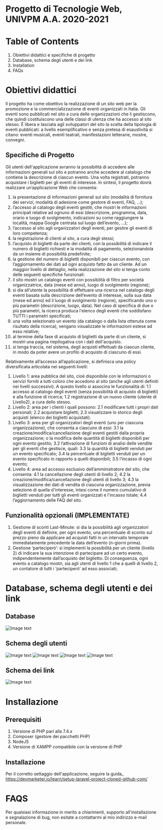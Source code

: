 # Progetto di Tecnologie Web, UNIVPM A.A. 2020-2021
# Table of Contents
1. Obiettivi didattici e specifiche di progetto
2. Database, schema degli utenti e dei link
3. Installation
4. FAQs

# Obiettivi didattici
Il progetto ha come obiettivo la realizzazione di un sito web per la promozione e la commercializzazione di eventi organizzati in Italia.
Gli eventi sono pubblicati nel sito a cura delle organizzazioni che li gestiscono, che quindi costituiscono una delle classi di utenza che ha accesso al sito stesso. È libera e lasciata agli sviluppatori del sito la scelta della tipologia di eventi pubblicati: a livello esemplificativo e senza pretesa di esaustività si citano: eventi musicali, eventi teatrali, manifestazioni letterarie, mostre, convegni.

## Specifiche di Progetto
Gli utenti dell'applicazione avranno la possibilità di accedere alle informazioni generali sul sito e potranno anche accedere al catalogo che contiene la descrizione di ciascun evento. Una volta registrati, potranno acquistare i biglietti per gli eventi di interesse.
In sintesi, il progetto dovrà realizzare un’applicazione Web che consenta:
1. la presentazione di informazioni generali sul sito (modalità di fornitura dei servizi, modalità di adesione come gestore di eventi, FAQ, ...);
2. l’accesso al catalogo degli eventi gestiti, che mostri le informazioni principali relative ad ognuno di essi (descrizione, programma, data, orario e luogo di svolgimento, indicazioni su come raggiungere la località, mappa Google centrata sul luogo dell’evento, ...);
3. l’accesso al sito agli organizzatori degli eventi, per gestire gli eventi di loro competenza;
4. la registrazione di clienti al sito, a cura degli stessi;
5. l’acquisto di biglietti da parte dei clienti, con la possibilità di indicare il numero di biglietti richiesti e la modalità di pagamento, selezionandola da un insieme di possibilità predefinite;
6. la gestione del numero di biglietti disponibili per ciascun evento, con l’aggiornamento dei dati ad ogni acquisto fatto da un cliente.
Ad un maggior livello di dettaglio, nella realizzazione del sito si tenga conto delle seguenti specifiche funzionali:
7. il sito mostri un catalogo eventi con possibilità di filtro per società organizzatrice, data (mese ed anno), luogo di svolgimento (regione);
8. si dia all’utente la possibilità di effettuare una ricerca nel catalogo degli eventi basata sulla descrizione dell’evento di interesse, sulla sua data (mese ed anno) ed il luogo di svolgimento (regione), specificando uno o più parametri (descrizione, luogo, data). Nel caso di specifica di due o più parametri, la ricerca produca l'elenco degli eventi che soddisfano TUTTI i parametri specificati;
9. una volta selezionato un evento (da catalogo o dalla lista ottenuta come risultato della ricerca), vengano visualizzate le informazioni estese ad esso relative;
10. al termine della fase di acquisto di biglietti da parte di un cliente, si mostri una pagina riepilogativa con i dati dell'acquisto.
11. si tenga traccia, nel sistema, degli acquisti effettuati da ciascun cliente, in modo da poter avere un profilo di acquisto di ciascuno di essi.

Relativamente all’accesso all’applicazione, si definisca una policy diversificata articolata nei seguenti livelli:
1. Livello 1: area pubblica del sito, cioè disponibile con le informazioni o servizi forniti a tutti coloro che accedono al sito (anche agli utenti definiti nei livelli successivi). A questo livello si associno le
funzionalità di:
1.1 accesso al catalogo degli eventi (senza possibilità di acquisto di biglietti) e alla funzione di
ricerca;
1.2 registrazione di un nuovo cliente (utente di Livello2), a cura dello stesso.
2. Livello 2: area per i clienti i quali possono:
2.1 modificare tutti i propri dati personali;
2.2 acquistare biglietti;
2.3 visualizzare lo storico degli acquisti (elenco dei biglietti acquistati).
3. Livello 3: area per gli organizzatori degli eventi (uno per ciascuna organizzazione), che consenta a ciascuno di essi:
3.1 la creazione/modifica/cancellazione degli eventi gestiti dalla propria organizzazione; o la modifica delle quantità di biglietti disponibili per ogni evento gestito;
3.2 l’attivazione di funzioni di analisi delle vendite per gli eventi che gestisce, quali:
3.3 la quantità di biglietti venduti per un evento specificato;
3.4 la percentuale di biglietti venduti per un evento specificato in rapporto a quelli
disponibili;
3.5 l’incasso di ogni evento;
4. Livello 4: area ad accesso esclusivo dell’amministratore del sito, che consenta:
4.1 la cancellazione degli utenti di livello 2;
4.2 la creazione/modifica/cancellazione degli utenti di livello 3;
4.3 la visualizzazione dei dati di vendita di ciascuna organizzazione, previa selezione di quella
d'interesse, intesi come il numero cumulativo di biglietti venduti per tutti gli eventi organizzati
e l'incasso totale;
4.4 l’aggiornamento delle FAQ del sito.

## Funzionalità opzionali (IMPLEMENTATE)
1. Gestione di sconti Last-Minute: si dia la possibilità agli organizzatori degli eventi di definire, per ogni
evento, una percentuale di sconto sul prezzo pieno da applicare ad acquisti fatti in un intervallo
temporale immediatamente precedente la data dell’evento (n-giorni prima).
2. Gestione ‘parteciperò’: si implementi la possibilità per un cliente (livello 2) di indicare la sua intenzione
di partecipare ad un certo evento, indipendentemente dall’acquisto del biglietto. Di conseguenza, ogni evento a catalogo mostri, sia agli utenti di livello 1 che a quelli di livello 2, un contatore di tutti i ‘parteciperò’ ad esso associati;

# Database, schema degli utenti e dei link
## Database
![Image text](/readme_materials/1-db.jpg)
## Schema degli utenti
![Image text](/readme_materials/2-Utente1.jpg)
![Image text](/readme_materials/2-Utente2.jpg)
![Image text](/readme_materials/2-Utente3.jpg)
![Image text](/readme_materials/2-Utente4.jpg)
## Schema dei link
![Image text](/readme_materials/3-schemaLink.jpg)

# Installazione

## Prerequisiti
1. Versione di PHP pari alla 7.4.x
2. Composer (gestore dei pacchetti PHP)
3. NodeJS
4. Versione di XAMPP compatibile con la versione di PHP

## Installazione
Per il corretto settaggio dell'applicazione, seguire la guida_ https://devmarketer.io/learn/setup-laravel-project-cloned-github-com/
# FAQS
Per qualsiasi informazione in merito a chiarimenti, supporto all'installazione e segnalazione di bug, non esitate a contattarmi al mio indirizzo e-mail personale.